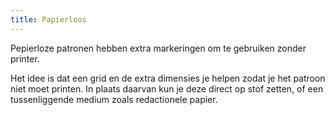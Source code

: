 ```yaml
---
title: Papierloos
---
```


Pepierloze patronen hebben extra markeringen om te gebruiken zonder printer.

Het idee is dat een grid en de extra dimensies je helpen zodat je het patroon niet moet printen. In plaats daarvan kun je deze direct op stof zetten, of een tussenliggende medium zoals redactionele papier.
